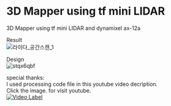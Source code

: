 # 3D Mapper using tf mini LIDAR
3D Mapper using tf mini LIDAR and dynamixel ax-12a

Result  
![라이다_공간스캔_1](https://user-images.githubusercontent.com/35722709/73516863-1f79ef00-443d-11ea-9fbf-db1b18918835.gif)

Design  
![stqx6qbf](https://user-images.githubusercontent.com/35722709/73517730-a16b1780-443f-11ea-9f03-153d706d70bb.png)

special thanks:  
I used processing code file in this youtube video decription.  
Click the image. for visit youtube.  
[![Video Label](http://img.youtube.com/vi/xkut3yRL61U/0.jpg)](https://youtu.be/xkut3yRL61Ut=0s)
